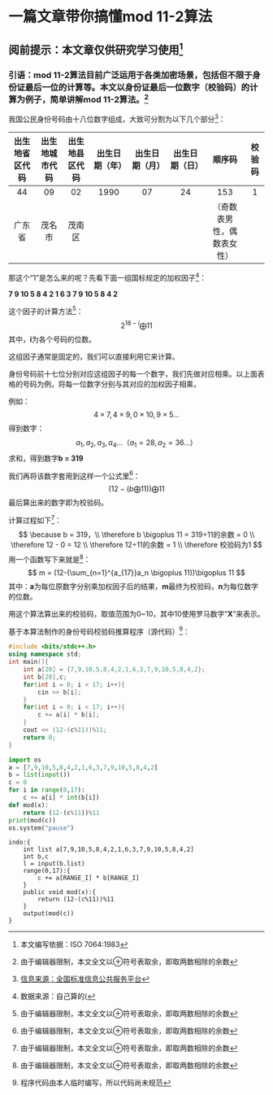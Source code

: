 # 一篇文章带你搞懂mod 11-2算法

## 阅前提示：本文章仅供研究学习使用[^1]

### 引语：mod 11-2算法目前广泛运用于各类加密场景，包括但不限于身份证最后一位的计算等。本文以身份证最后一位数字（校验码）的计算为例子，简单讲解mod 11-2算法。[^2]

我国公民身份号码由十八位数字组成，大致可分割为以下几个部分[^3]：

| 出生地省区代码 | 出生地城市代码 | 出生地县区代码 | 出生日期（年） | 出生日期（月） | 出生日期（日） |           顺序码           | 校验码 |
| :------------: | :------------: | :------------: | :------------: | :------------: | :------------: | :------------------------: | :----: |
|       44       |       09       |       02       |      1990      |       07       |       24       |            153             |   1    |
|     广东省     |     茂名市     |     茂南区     |                |                |                | （奇数表男性，偶数表女性） |        |

那这个“1”是怎么来的呢？先看下面一组国标规定的加权因子[^4]：

**7 9 10 5 8 4 2 1 6 3 7 9 10 5 8 4 2**

这个因子的计算方法[^2]：
$$
2^{18-i} \bigoplus 11
$$
其中，**i**为各个号码的位数。

这组因子通常是固定的，我们可以直接利用它来计算。

身份号码前十七位分别对应这组因子的每一个数字，我们先做对应相乘。以上面表格的号码为例，将每一位数字分别与其对应的加权因子相乘，

例如：
$$
4×7,4×9,0×10,9×5...
$$
得到数字：
$$
a_1,a_2,a_3,a_4...（a_1 = 28,a_2 = 36 ...）
$$
求和，得到数字**b = 319**

我们再将该数字套用到这样一个公式里[^2]：
$$
(12-(b\bigoplus11))\bigoplus11
$$
最后算出来的数字即为校验码。

计算过程如下[^2]：
$$
\because b = 319，\\
\therefore b \bigoplus 11 = 319÷11的余数 = 0 \\
\therefore 12 - 0 = 12 \\
\therefore 12÷11的余数 = 1 \\
\therefore 校验码为1
$$
用一个函数写下来就是[^2]：
$$
m = (12-(\sum_{n=1}^{a_{17}}a_n \bigoplus 11))\bigoplus 11
$$
其中：**a**为每位原数字分别乘加权因子后的结果，**m**最终为校验码，**n**为每位数字的位数。

用这个算法算出来的校验码，取值范围为0~10，其中10使用罗马数字“**X**”来表示。

基于本算法制作的身份号码校验码推算程序（源代码）[^5]：

```c++
#include <bits/stdc++.h>
using namespace std;
int main(){
	int a[20] = {7,9,10,5,8,4,2,1,6,3,7,9,10,5,8,4,2};
	int b[20],c;
	for(int i = 0; i < 17; i++){
		cin >> b[i];
	}
	for(int i = 0; i < 17; i++){
		c += a[i] * b[i];
	}
	cout << (12-(c%11))%11;
    return 0;
}
```

```python
import os
a = [7,9,10,5,8,4,2,1,6,3,7,9,10,5,8,4,2]
b = list(input())
c = 0
for i in range(0,17):
    c += a[i] * int(b[i])
def mod(x):
    return (12-(c%11))%11
print(mod(c))
os.system("pause")
```

```merix
indo:{
    int list a[7,9,10,5,8,4,2,1,6,3,7,9,10,5,8,4,2]
    int b,c
    l = input(b.list)
    range(0,17):{
		c += a[RANGE_I] * b[RANGE_I]
    }
    public void mod(x):{
    	return (12-(c%11))%11
    }
    output(mod(c))
}
```

[^1]:本文编写依据：ISO 7064:1983
[^2]:由于编辑器限制，本文全文以⊕符号表取余，即取两数相除的余数
[^3]: [信息来源：全国标准信息公共服务平台](https://std.samr.gov.cn/gb/search/gbDetailed?id=71F772D75D5FD3A7E05397BE0A0AB82A)
[^4]: 数据来源：自己算的(
[^5]: 程序代码由本人临时编写，所以代码尚未规范
